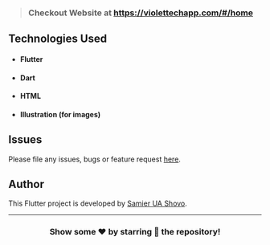 > ### Checkout Website at https://violettechapp.com/#/home

## Technologies Used

- #### Flutter
- #### Dart
- #### HTML
- #### Illustration (for images)


## Issues

Please file any issues, bugs or feature request [here](https://github.com/samieruashovo/flutter_personal_website/issues).

## Author

This Flutter project is developed by [Samier UA Shovo](https://github.com/samieruashovo).

---

<div align="center">

### Show some ❤️ by starring 🌟 the repository!

</div>
